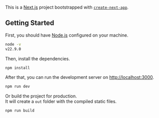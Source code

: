 This is a [Next.js](https://nextjs.org) project bootstrapped with [`create-next-app`](https://nextjs.org/docs/app/api-reference/cli/create-next-app).

## Getting Started

First, you should have [Node.js](https://nodejs.org/en/) configured on your machine.
```bash
node -v
v22.9.0
```

Then, install the dependencies.
```bash
npm install
```

After that, you can run the development server on [http://localhost:3000](http://localhost:3000).
```bash
npm run dev
```

Or build the project for production.<br>
It will create a `out` folder with the compiled static files.
```bash
npm run build
```
